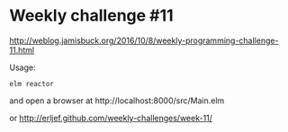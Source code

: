 Weekly challenge #11
====================

http://weblog.jamisbuck.org/2016/10/8/weekly-programming-challenge-11.html

Usage:

    elm reactor

and open a browser at http://localhost:8000/src/Main.elm

or http://erljef.github.com/weekly-challenges/week-11/
